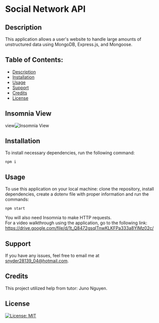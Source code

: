 # Social Network API

## Description

This application allows a user's website to handle large amounts of unstructured data using MongoDB, Express.js, and Mongoose.

## Table of Contents:
* [Description](#description)
* [Installation](#installation)
* [Usage](#usage)
* [Support](#support)
* [Credits](#credits)
* [License](#license)

## Insomnia View

view![Insomnia View](https://user-images.githubusercontent.com/124528804/235321495-8b8f2920-ff0b-4e73-9096-9f37b082f7d6.png)

## Installation

 To install necessary dependencies, run the following command:
  ```
  npm i
  ```

## Usage

To use this application on your local machine: clone the repository, install dependencies, create a dotenv file with proper information and run the commands:
```
npm start
```
You will also need Insomnia to make HTTP requests.           
For a video walkthrough using the application, go to the following link: https://drive.google.com/file/d/1t_Q8472gsqITnwKLKFPa333a8YIMz02c/


## Support

If you have any issues, feel free to email me at snyder28139_04@hotmail.com.

## Credits

This project utilized help from tutor: Juno Nguyen.

## License
[![License: MIT](https://img.shields.io/badge/License-MIT-yellow.svg)](https://opensource.org/licenses/MIT)
